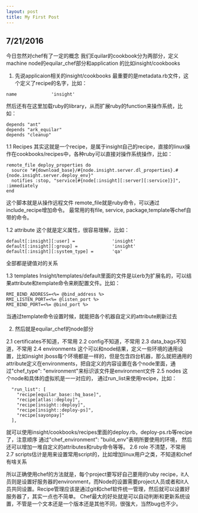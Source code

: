 ```yaml
---
layout: post
title: My First Post 
---
```


7/21/2016
---------
今日忽然对chef有了一定的概念
我们Equilar的cookbook分为两部分，定义machine node的equilar_chef部分和application 的比如insight/cookbooks

1. 先说applicaion相关的insight/cookbooks
最重要的是metadata.rb文件，这个定义了recipe的名字，比如：
```
name             'insight'
```
然后还有在这里加载ruby的library，从而扩展ruby的function来操作系统，比如：
```
depends "ant"
depends "ark_equilar"
depends "cleanup"
```
1.1 Recipes
其实这就是一个recipe，是属于insight自己的recipe，直接的linux操作在cookbooks/recipes中，各种ruby可以直接对操作系统操作，比如：
```
remote_file deploy_properties do
  source "#{download_base}/#{node.insight.server.dl_properties}.#{node.insight.server.deploy_env}"
  notifies :stop, "service[#{node[:insight][:server][:service]}]", :immediately
end
```
这个脚本就是从操作远程文件
remote_file就是ruby命令，可以通过include_recipe增加命令。
最常用的有file, service, package,template等chef自带的命令。

1.2 attribute
这个就是定义属性，很容易理解，比如：
```
default[:insight][:user] =              'insight'
default[:insight][:group] =             'insight'
default[:insight][:system_type] =       'qa'
```
全部都是键值对的关系

1.3 templates
Insight/templates/default里面的文件是以erb为扩展名的，可以结果attribute和template命令来刷配置文件。比如：
```
RMI_BIND_ADDRESS=<%= @bind_address %>
RMI_LISTEN_PORT=<%= @listen_port %>
RMI_BIND_PORT=<%= @bind_port %>
```
当通过template命令设置时候，就能把各个机器自定义的attribute刷新过去

2. 然后就是equilar_chef的node部分

2.1 certificates不知道，不常用
2.2 config不知道，不常用
2.3 data_bags不知道，不常用
2.4 environments
这个可以和node结果，定义一些环境的通用设置，比如insight jboss每个环境都是一样的，但是包含四台机器，那么就把通用的attribute定义在environments，把自定义的内容设置在各个node里面，通过"chef_type": "environment"来标识该文件是environment文件
2.5 nodes
这个node和具体的虚拟机是一一对应的，
通过run_list来使用recipe，比如：
```
  "run_list": [
    "recipe[equilar_base::hq_base]",
    "recipe[atlas::deploy]",
    "recipe[insight::deploy]",
    "recipe[insight::deploy-ps]",
    "recipe[sayonpay]"
  ],
```
就可以使用insight/cookbooks/recipes里面的deploy.rb，deploy-ps.rb等recipe了，注意顺序 
通过"chef_environment": "build_env"表明所要使用的环境，
然后还可以增加一堆自定义的attributes和ruby命令等等。
2.6 role 不清楚，不常用
2.7 scripts估计是用来设置常用script的，比如增加linux用户之类，不知道和chef有啥关系

所以正确使用chef的方法就是，每个project要写好自己要用的ruby recipe，it人员则是设置好服务器的environment，而Node的设置需要project人员或者和it人员共同设置。Recipe管理应该是通过git和chef软件统一管理，然后就可以设置好服务器了，其实一点也不简单。
Chef最大的好处就是可以自动判断和更新系统设置，不管是一个文本还是一个版本还是其他不同，很强大，当然bug也不少。
